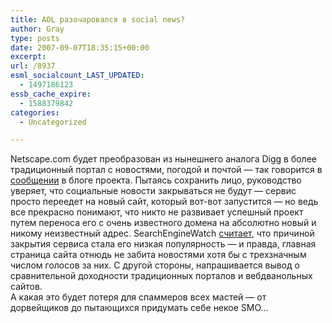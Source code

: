 ```yaml
---
title: AOL разочаровался в social news?
author: Gray
type: posts
date: 2007-09-07T18:35:15+00:00
excerpt:
url: /8937
esml_socialcount_LAST_UPDATED:
  - 1497186123
essb_cache_expire:
  - 1588379842
categories:
  - Uncategorized

---
```








Netscape.com будет преобразован из нынешнего аналога Digg в более традиционный портал с новостями, погодой и почтой &#8212; так говорится в <a href="http://blog.netscape.com/2007/09/06/upcoming-netscape-changes/" target="_blank">сообщении</a> в блоге проекта. Пытаясь сохранить лицо, руководство уверяет, что социальные новости закрываться не будут &#8212; сервис просто переедет на новый сайт, который вот-вот запустится &#8212; но ведь все прекрасно понимают, что никто не развивает успешный проект путем переноса его с очень известного домена на абсолютно новый и никому неизвестный адрес. SearchEngineWatch <a href="http://blog.searchenginewatch.com/blog/070907-143157" target="_blank">считает</a>, что причиной закрытия сервиса стала его низкая популярность &#8212; и правда, главная страница сайта отнюдь не забита новостями хотя бы с трехзначным числом голосов за них. С другой стороны, напрашивается вывод о сравнительной доходности традиционных порталов и вебдванольных сайтов.  
А какая это будет потеря для спаммеров всех мастей &#8212; от дорвейщиков до пытающихся придумать себе некое SMO&#8230;